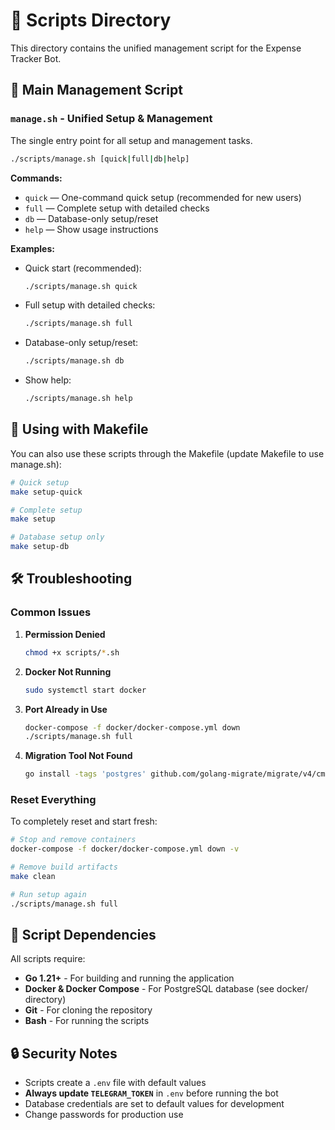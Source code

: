 # 📜 Scripts Directory

This directory contains the unified management script for the Expense Tracker Bot.

## 🚀 Main Management Script

### `manage.sh` - Unified Setup & Management

The single entry point for all setup and management tasks.

```bash
./scripts/manage.sh [quick|full|db|help]
```

**Commands:**

- `quick` — One-command quick setup (recommended for new users)
- `full` — Complete setup with detailed checks
- `db` — Database-only setup/reset
- `help` — Show usage instructions

**Examples:**

- Quick start (recommended):

  ```bash
  ./scripts/manage.sh quick
  ```

- Full setup with detailed checks:

  ```bash
  ./scripts/manage.sh full
  ```

- Database-only setup/reset:

  ```bash
  ./scripts/manage.sh db
  ```

- Show help:

  ```bash
  ./scripts/manage.sh help
  ```

## 🔧 Using with Makefile

You can also use these scripts through the Makefile (update Makefile to use manage.sh):

```bash
# Quick setup
make setup-quick

# Complete setup
make setup

# Database setup only
make setup-db
```

## 🛠️ Troubleshooting

### Common Issues

1. **Permission Denied**

   ```bash
   chmod +x scripts/*.sh
   ```

2. **Docker Not Running**

   ```bash
   sudo systemctl start docker
   ```

3. **Port Already in Use**

   ```bash
   docker-compose -f docker/docker-compose.yml down
   ./scripts/manage.sh full
   ```

4. **Migration Tool Not Found**

   ```bash
   go install -tags 'postgres' github.com/golang-migrate/migrate/v4/cmd/migrate@latest
   ```

### Reset Everything

To completely reset and start fresh:

```bash
# Stop and remove containers
docker-compose -f docker/docker-compose.yml down -v

# Remove build artifacts
make clean

# Run setup again
./scripts/manage.sh full
```

## 📝 Script Dependencies

All scripts require:

- **Go 1.21+** - For building and running the application
- **Docker & Docker Compose** - For PostgreSQL database (see docker/ directory)
- **Git** - For cloning the repository
- **Bash** - For running the scripts

## 🔒 Security Notes

- Scripts create a `.env` file with default values
- **Always update `TELEGRAM_TOKEN`** in `.env` before running the bot
- Database credentials are set to default values for development
- Change passwords for production use
